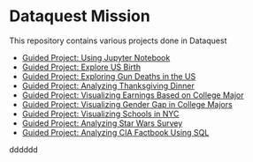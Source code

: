 # Dataquest Mission
This repository contains various projects done in Dataquest

- [Guided Project: Using Jupyter Notebook](https://github.com/lyustefan/Python/blob/master/Jupyter.ipynb)
- [Guided Project: Explore US Birth](https://github.com/lyustefan/Python/blob/master/US_birth.ipynb)
- [Guided Project: Exploring Gun Deaths in the US](https://github.com/lyustefan/Python/blob/master/gun_deaths.ipynb)
- [Guided Project: Analyzing Thanksgiving Dinner](https://github.com/lyustefan/Python/blob/master/Thanksgiving.ipynb)
- [Guided Project: Visualizing Earnings Based on College Major](https://github.com/lyustefan/Python/blob/master/college_major.ipynb)
- [Guided Project: Visualizing Gender Gap in College Majors](https://github.com/lyustefan/Python/blob/master/Gender_Gap.ipynb)
- [Guided Project: Visualizing Schools in NYC](https://github.com/lyustefan/Python/blob/master/Schools.ipynb)
- [Guided Project: Analyzing Star Wars Survey](https://github.com/lyustefan/Python/blob/master/starwars.ipynb)
- [Guided Project: Analyzing CIA Factbook Using SQL](https://github.com/lyustefan/Python/blob/master/sql.ipynb)




dddddd
